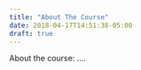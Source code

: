 ```yaml
---
title: "About The Course"
date: 2018-04-17T14:51:38-05:00
draft: true
---
```


About the course: ....

